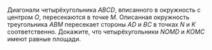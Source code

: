 Диагонали четырёхугольника $ABCD$, вписанного в окружность с центром $O$, пересекаются в точке $M$. Описанная окружность треугольника $ABM$ пересекает стороны $AD$ и $BC$ в точках $N$ и $K$ соответственно. Докажите, что четырёхугольники $NOMD$ и $KOMC$ имеют равные площади.